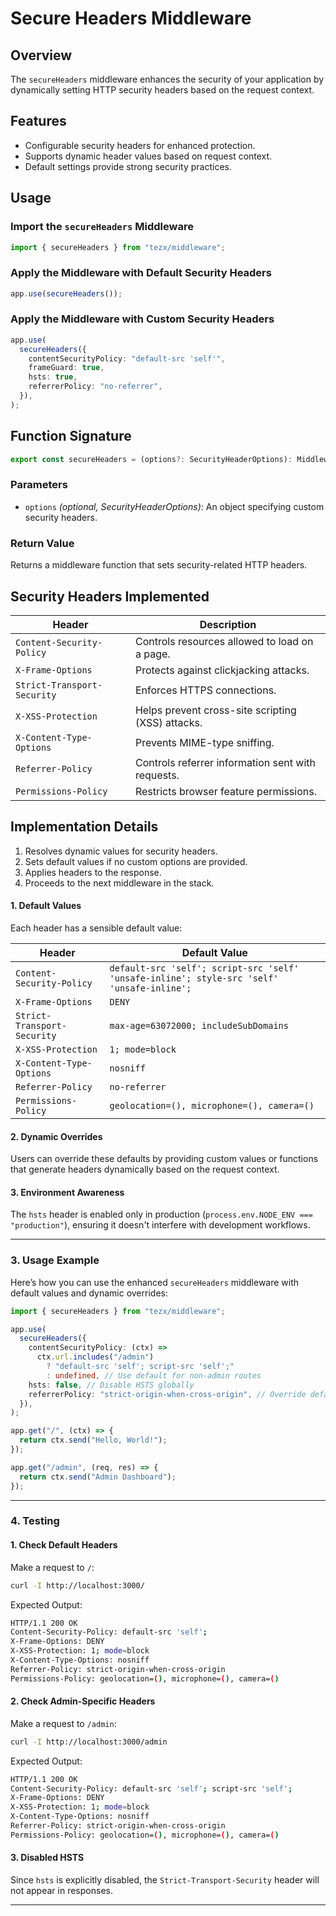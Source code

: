 # Secure Headers Middleware

## Overview

The `secureHeaders` middleware enhances the security of your application by dynamically setting HTTP security headers based on the request context.

## Features

- Configurable security headers for enhanced protection.
- Supports dynamic header values based on request context.
- Default settings provide strong security practices.

## Usage

### Import the `secureHeaders` Middleware

```ts
import { secureHeaders } from "tezx/middleware";
```

### Apply the Middleware with Default Security Headers

```ts
app.use(secureHeaders());
```

### Apply the Middleware with Custom Security Headers

```ts
app.use(
  secureHeaders({
    contentSecurityPolicy: "default-src 'self'",
    frameGuard: true,
    hsts: true,
    referrerPolicy: "no-referrer",
  }),
);
```

## Function Signature

```ts
export const secureHeaders = (options?: SecurityHeaderOptions): Middleware;
```

### Parameters

- `options` _(optional, SecurityHeaderOptions)_: An object specifying custom security headers.

### Return Value

Returns a middleware function that sets security-related HTTP headers.

## Security Headers Implemented

| Header                      | Description                                       |
| --------------------------- | ------------------------------------------------- |
| `Content-Security-Policy`   | Controls resources allowed to load on a page.     |
| `X-Frame-Options`           | Protects against clickjacking attacks.            |
| `Strict-Transport-Security` | Enforces HTTPS connections.                       |
| `X-XSS-Protection`          | Helps prevent cross-site scripting (XSS) attacks. |
| `X-Content-Type-Options`    | Prevents MIME-type sniffing.                      |
| `Referrer-Policy`           | Controls referrer information sent with requests. |
| `Permissions-Policy`        | Restricts browser feature permissions.            |

## Implementation Details

1. Resolves dynamic values for security headers.
2. Sets default values if no custom options are provided.
3. Applies headers to the response.
4. Proceeds to the next middleware in the stack.

#### **1. Default Values**

Each header has a sensible default value:

| Header                      | Default Value                                                                              |
| --------------------------- | ------------------------------------------------------------------------------------------ |
| `Content-Security-Policy`   | `default-src 'self'; script-src 'self' 'unsafe-inline'; style-src 'self' 'unsafe-inline';` |
| `X-Frame-Options`           | `DENY`                                                                                     |
| `Strict-Transport-Security` | `max-age=63072000; includeSubDomains`                                                      |
| `X-XSS-Protection`          | `1; mode=block`                                                                            |
| `X-Content-Type-Options`    | `nosniff`                                                                                  |
| `Referrer-Policy`           | `no-referrer`                                                                              |
| `Permissions-Policy`        | `geolocation=(), microphone=(), camera=()`                                                 |

#### **2. Dynamic Overrides**

Users can override these defaults by providing custom values or functions that generate headers dynamically based on the request context.

#### **3. Environment Awareness**

The `hsts` header is enabled only in production (`process.env.NODE_ENV === "production"`), ensuring it doesn't interfere with development workflows.

---

### **3. Usage Example**

Here’s how you can use the enhanced `secureHeaders` middleware with default values and dynamic overrides:

```ts
import { secureHeaders } from "tezx/middleware";

app.use(
  secureHeaders({
    contentSecurityPolicy: (ctx) =>
      ctx.url.includes("/admin")
        ? "default-src 'self'; script-src 'self';"
        : undefined, // Use default for non-admin routes
    hsts: false, // Disable HSTS globally
    referrerPolicy: "strict-origin-when-cross-origin", // Override default
  }),
);

app.get("/", (ctx) => {
  return ctx.send("Hello, World!");
});

app.get("/admin", (req, res) => {
  return ctx.send("Admin Dashboard");
});
```

---

### **4. Testing**

#### **1. Check Default Headers**

Make a request to `/`:

```bash
curl -I http://localhost:3000/
```

Expected Output:

```bash
HTTP/1.1 200 OK
Content-Security-Policy: default-src 'self';
X-Frame-Options: DENY
X-XSS-Protection: 1; mode=block
X-Content-Type-Options: nosniff
Referrer-Policy: strict-origin-when-cross-origin
Permissions-Policy: geolocation=(), microphone=(), camera=()
```

#### **2. Check Admin-Specific Headers**

Make a request to `/admin`:

```bash
curl -I http://localhost:3000/admin
```

Expected Output:

```bash
HTTP/1.1 200 OK
Content-Security-Policy: default-src 'self'; script-src 'self';
X-Frame-Options: DENY
X-XSS-Protection: 1; mode=block
X-Content-Type-Options: nosniff
Referrer-Policy: strict-origin-when-cross-origin
Permissions-Policy: geolocation=(), microphone=(), camera=()
```

#### **3. Disabled HSTS**

Since `hsts` is explicitly disabled, the `Strict-Transport-Security` header will not appear in responses.

---
